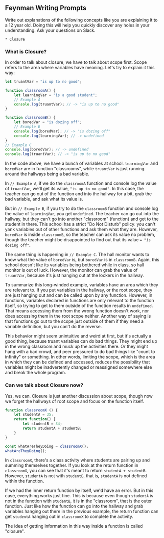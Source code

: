 ## Feynman Writing Prompts 

Write out explanations of the following concepts like you are explaining it to a 12 year old.  Doing this will help you quickly discover any holes in your understanding.  Ask your questions on Slack.
		
	* Closure

### What is Closure?

In order to talk about closure, we have to talk about scope first. Scope refers to the area where variables have meaning. Let's try to explain it this way:

```js
let truantVar = "is up to no good";

function classroomA() {
    let learningVar = "is a good student";
    // Example A
    console.log(truantVar); // -> "is up to no good"
}

function classroomB() {
    let boredVar = "is dozing off";
    // Example B
    console.log(boredVar); // -> "is dozing off"
    console.log(learningVar); // -> undefined
}
// Example C
console.log(boredVar); // -> undefined
console.log(truantVar); // -> "is up to no good"
```

In the code above, we have a bunch of variables at school. `learningVar` and `boredVar` are in function "classrooms", while `truantVar` is just running around the hallways being a bad variable.

In `// Example A`, if we do the `classroomA` function and console log the value of `truantVar`, we'll get its value, `"is up to no good"`. In this case, the teacher can go out of the function and into the hallway for a bit, grab the bad variable, and ask what its value is.

But in `// Example B`, if you try to do the `classroomB` function and console log the value of `learningVar`, you get `undefined`. The teacher can go out into the hallway, but they can't go into another "classroom" (function) and get to the student in there. This school has a strict "Do Not Disturb" policy: you can't yank variables out of other functions and ask them what they are. However, `boredVar` is inside `classroomB`, so the teacher can ask its value no problem, though the teacher might be disappointed to find out that its value `= "is dozing off"`.

The same thing is happening in `// Example C`. The hall monitor wants to know what the value of `boredVar` is, but `boredVar` is in `classroomB`. Again, this school doesn't like its variables being bothered while in class, so hall monitor is out of luck. However, the monitor can grab the value of `truantVar`, because it's just hanging out at the lockers in the hallway.

To summarize this long-winded example, variables have an area which they are relevant to. If you put variables in the hallway, or the root scope, they are just hanging out and can be called upon by any function. However, in functions, variables declared in functions are only relevant to the function itself, so trying to get to them outside of the function results in `undefined`. That means accessing them from the wrong function doesn't work, nor does accessing them in the root scope neither. Another way of saying is that functions go out to the scope just outside of them if they need a variable definition, but you can't do the reverse. 

This behavior might seem unintuitive and weird at first, but it's actually a good thing, because truant variables can do bad things. They might end up in the wrong classroom and muck up the activities there. Or they might hang with a bad crowd, and peer pressured to do bad things like "count to infinity" or something. In other words, limiting the scope, which is the area in which they can be defined and accessed, reduces the possibility that variables might be inadvertently changed or reassigned somewhere else and break the whole program. 

### Can we talk about Closure now?

Yes, we can. Closure is just another discussion about scope, though now we forget the hallways of root scope and focus on the function itself.

```js
function classroomX () {
    let studentA = 35;
    return function() {
        let studentB = 34;
        return studentA + studentB; 
    }
}

const whatAreTheyDoing = classroomX();
whatAreTheyDoing();
```

In `classroomX`, there's a class activity where students are pairing up and summing themselves together. If you look at the return function in `classroomX`, you can see that it's meant to return `studentA + studentB`. However, `studentA` is not with `studentB`, that is, `studentA` is not defined within the function. 

If we had the inner return function by itself, we'd have an error. But in this case, everything works just fine. This is because even though `studentA` is not in the function with `studentB`, it is in the "classroom", that is the outer function. Just like how the function can go into the hallway and grab variables hanging out there in the previous example, the return function can get `studentA` hanging out in `classroomX` to complete the activity.

The idea of getting information in this way inside a function is called "closure". 